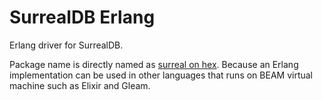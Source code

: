 # SurrealDB Erlang

Erlang driver for SurrealDB.

Package name is directly named as [surreal on hex](https://hex.pm/packages/surreal). Because an Erlang implementation can be used in other languages that runs on BEAM virtual machine such as Elixir and Gleam.
